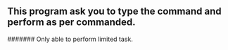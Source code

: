 ## This program ask you to type the command and perform as per commanded.

####### Only able to perform limited task. 
